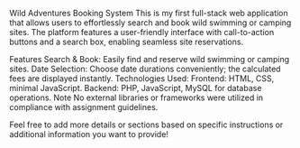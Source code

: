 Wild Adventures Booking System
This is my first full-stack web application that allows users to effortlessly search and book wild swimming or camping sites. The platform features a user-friendly interface with call-to-action buttons and a search box, enabling seamless site reservations.

Features
Search & Book: Easily find and reserve wild swimming or camping sites.
Date Selection: Choose date durations conveniently; the calculated fees are displayed instantly.
Technologies Used:
Frontend: HTML, CSS, minimal JavaScript.
Backend: PHP, JavaScript, MySQL for database operations.
Note
No external libraries or frameworks were utilized in compliance with assignment guidelines.

Feel free to add more details or sections based on specific instructions or additional information you want to provide!
